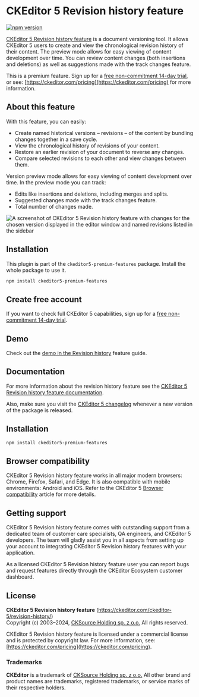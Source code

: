 # CKEditor&nbsp;5 Revision history feature

[![npm version](https://badge.fury.io/js/%40ckeditor%2Fckeditor5-revision-history.svg)](https://www.npmjs.com/package/@ckeditor/ckeditor5-revision-history)

[CKEditor&nbsp;5 Revision history feature](https://ckeditor.com/ckeditor-5/revision-history/) is a document versioning tool. It allows CKEditor&nbsp;5 users to create and view the chronological revision history of their content. The preview mode allows for easy viewing of content development over time. You can review content changes (both insertions and deletions) as well as suggestions made with the track changes feature.

This is a premium feature. Sign up for a [free non-commitment 14-day trial](https://portal.ckeditor.com/checkout?plan=free), or see: [https://ckeditor.com/pricing](https://ckeditor.com/pricing) for more information.

## About this feature

With this feature, you can easily:

* Create named historical versions &ndash; revisions &ndash; of the content by bundling changes together in a save cycle.
* View the chronological history of revisions of your content.
* Restore an earlier revision of your document to reverse any changes.
* Compare selected revisions to each other and view changes between them.

Version preview mode allows for easy viewing of content development over time. In the preview mode you can track:

* Edits like insertions and deletions, including merges and splits.
* Suggested changes made with the track changes feature.
* Total number of changes made.

![A screenshot of CKEditor&nbsp;5 Revision history feature with changes for the chosen version displayed in the editor window and named revisions listed in the sidebar](https://c.cksource.com/a/1/img/npm/ckeditor5-revision-history.png)

## Installation

This plugin is part of the `ckeditor5-premium-features` package. Install the whole package to use it.

```bash
npm install ckeditor5-premium-features
```

## Create free account

If you want to check full CKEditor&nbsp;5 capabilities, sign up for a [free non-commitment 14-day trial](https://portal.ckeditor.com/checkout?plan=free).

## Demo

Check out the [demo in the Revision history](https://ckeditor.com/docs/ckeditor5/latest/features/collaboration/revision-history/revision-history.html#demo) feature guide.

## Documentation

For more information about the revision history feature see the [CKEditor&nbsp;5 Revision history feature documentation](https://ckeditor.com/docs/ckeditor5/latest/features/collaboration/revision-history/revision-history.html).

Also, make sure you visit the [CKEditor&nbsp;5 changelog](https://github.com/ckeditor/ckeditor5/blob/master/CHANGELOG.md) whenever a new version of the package is released.

## Installation

```bash
npm install ckeditor5-premium-features
```

## Browser compatibility

CKEditor&nbsp;5 Revision history feature works in all major modern browsers: Chrome, Firefox, Safari, and Edge. It is also compatible with mobile environments: Android and iOS. Refer to the CKEditor&nbsp;5 [Browser compatibility](https://ckeditor.com/docs/ckeditor5/latest/builds/guides/support/browser-compatibility.html) article for more details.

## Getting support

CKEditor&nbsp;5 Revision history feature comes with outstanding support from a dedicated team of customer care specialists, QA engineers, and CKEditor&nbsp;5 developers. The team will gladly assist you in all aspects from setting up your account to integrating CKEditor&nbsp;5 Revision history features with your application.

As a licensed CKEditor&nbsp;5 Revision history feature user you can report bugs and request features directly through the CKEditor Ecosystem customer dashboard.

## License

**CKEditor&nbsp;5 Revision history feature** (https://ckeditor.com/ckeditor-5/revision-history/)<br>
Copyright (c) 2003–2024, [CKSource Holding sp. z o.o.](https://cksource.com) All rights reserved.

CKEditor&nbsp;5 Revision history feature is licensed under a commercial license and is protected by copyright law. For more information, see: [https://ckeditor.com/pricing](https://ckeditor.com/pricing).

### Trademarks

**CKEditor** is a trademark of [CKSource Holding sp. z o.o.](https://cksource.com) All other brand and product names are trademarks, registered trademarks, or service marks of their respective holders.
